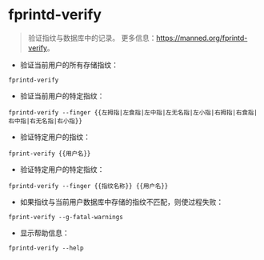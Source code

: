 # fprintd-verify

> 验证指纹与数据库中的记录。
> 更多信息：<https://manned.org/fprintd-verify>。

- 验证当前用户的所有存储指纹：

`fprintd-verify`

- 验证当前用户的特定指纹：

`fprintd-verify --finger {{左拇指|左食指|左中指|左无名指|左小指|右拇指|右食指|右中指|右无名指|右小指}}`

- 验证特定用户的指纹：

`fprint-verify {{用户名}}`

- 验证特定用户的特定指纹：

`fprintd-verify --finger {{指纹名称}} {{用户名}}`

- 如果指纹与当前用户数据库中存储的指纹不匹配，则使过程失败：

`fprint-verify --g-fatal-warnings`

- 显示帮助信息：

`fprintd-verify --help`